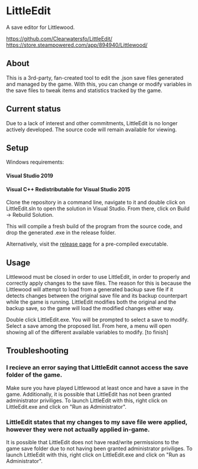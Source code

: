 
# LittleEdit
A save editor for Littlewood.

https://github.com/Clearwatersfo/LittleEdit/ \
https://store.steampowered.com/app/894940/Littlewood/

## About

This is a 3rd-party, fan-created tool to edit the .json save files generated and managed by the game.
With this, you can change or modify variables in the save files to tweak items and statistics tracked by the game.

## Current status

Due to a lack of interest and other commitments, LittleEdit is no longer actively developed.
The source code will remain available for viewing.

## Setup

Windows requirements: 
#### Visual Studio 2019
#### Visual C++ Redistributable for Visual Studio 2015

Clone the repository in a command line, navigate to it and double click on LittleEdit.sln to open the solution in Visual Studio.
From there, click on Build -> Rebuild Solution.

This will compile a fresh build of the program from the source code, and drop the generated .exe in the release folder.

Alternatively, visit the [release page](https://github.com/Clearwatersfo/LittleEdit/releases) for a pre-compiled executable.

## Usage

Littlewood must be closed in order to use LittleEdit, in order to properly and correctly apply changes to the save files.
The reason for this is because the Littlewood will attempt to load from a generated backup save file if it detects changes between the original save file and its backup counterpart while the game is running.
LittleEdit modifies both the original and the backup save, so the game will load the modified changes either way.

Double click LittleEdit.exe.
You will be prompted to select a save to modify.
Select a save among the proposed list.
From here, a menu will open showing all of the different available variables to modify.
[to finish]

## Troubleshooting

### I recieve an error saying that LittleEdit cannot access the save folder of the game.

Make sure you have played Littlewood at least once and have a save in the game.
Additionally, it is possible that LittleEdit has not been granted administrator priviliges. To launch LittleEdit with this, right click on LittleEdit.exe and click on "Run as Administrator".

### LittleEdit states that my changes to my save file were applied, however they were not actually applied in-game.

It is possible that LittleEdit does not have read/write permissions to the game save folder due to not having been granted administrator priviliges. To launch LittleEdit with this, right click on LittleEdit.exe and click on "Run as Administrator".

